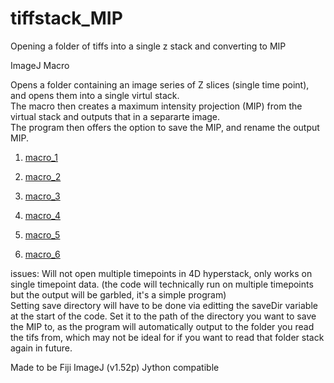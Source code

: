 # tiffstack_MIP
Opening a folder of tiffs into a single z stack and converting to MIP

ImageJ Macro

Opens a folder containing an image series of Z slices (single time point), and opens them into a single virtul stack.  
The macro then creates a maximum intensity projection (MIP) from the virtual stack and outputs that in a separarte image.  
The program then offers the option to save the MIP, and rename the output MIP.

1. [macro_1](https://i.imgur.com/BmIBzWD.png)

2. [macro_2](https://i.imgur.com/57TTVtf.png)

3. [macro_3](https://i.imgur.com/fMaAZUG.png)

4. [macro_4](https://i.imgur.com/G0jnTmK.png)

5. [macro_5](https://i.imgur.com/gFpiYJg.png)

6. [macro_6](https://i.imgur.com/FXXmCck.png)

issues: Will not open multiple timepoints in 4D hyperstack, only works on single timepoint data. (the code will technically run on multiple timepoints but the output will be garbled, it's a simple program)  
Setting save directory will have to be done via editting the saveDir variable at the start of the code. Set it to the path of the directory you want to save the MIP to, as the program will automatically output to the folder you read the tifs from, which may not be ideal for if you want to read that folder stack again in future.  


Made to be Fiji ImageJ (v1.52p) Jython compatible
